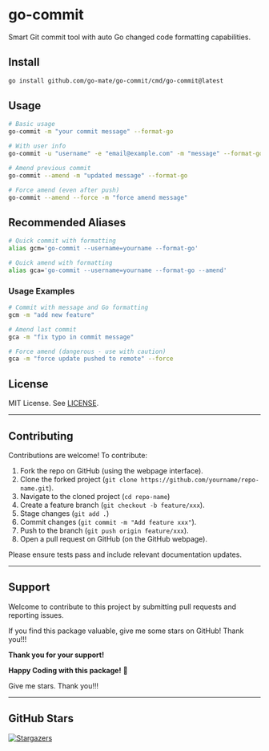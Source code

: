 # go-commit

Smart Git commit tool with auto Go changed code formatting capabilities.

## Install

```bash
go install github.com/go-mate/go-commit/cmd/go-commit@latest
```

## Usage

```bash
# Basic usage
go-commit -m "your commit message" --format-go

# With user info
go-commit -u "username" -e "email@example.com" -m "message" --format-go

# Amend previous commit
go-commit --amend -m "updated message" --format-go

# Force amend (even after push)
go-commit --amend --force -m "force amend message"
```

## Recommended Aliases

```bash
# Quick commit with formatting
alias gcm='go-commit --username=yourname --format-go'

# Quick amend with formatting
alias gca='go-commit --username=yourname --format-go --amend'
```

### Usage Examples

```bash
# Commit with message and Go formatting
gcm -m "add new feature"

# Amend last commit
gca -m "fix typo in commit message"

# Force amend (dangerous - use with caution)
gca -m "force update pushed to remote" --force
```

## License

MIT License. See [LICENSE](LICENSE).

---

## Contributing

Contributions are welcome! To contribute:

1. Fork the repo on GitHub (using the webpage interface).
2. Clone the forked project (`git clone https://github.com/yourname/repo-name.git`).
3. Navigate to the cloned project (`cd repo-name`)
4. Create a feature branch (`git checkout -b feature/xxx`).
5. Stage changes (`git add .`)
6. Commit changes (`git commit -m "Add feature xxx"`).
7. Push to the branch (`git push origin feature/xxx`).
8. Open a pull request on GitHub (on the GitHub webpage).

Please ensure tests pass and include relevant documentation updates.

---

## Support

Welcome to contribute to this project by submitting pull requests and reporting issues.

If you find this package valuable, give me some stars on GitHub! Thank you!!!

**Thank you for your support!**

**Happy Coding with this package!** 🎉

Give me stars. Thank you!!!

---

## GitHub Stars

[![Stargazers](https://starchart.cc/go-mate/go-commit.svg?variant=adaptive)](https://starchart.cc/go-mate/go-commit)

